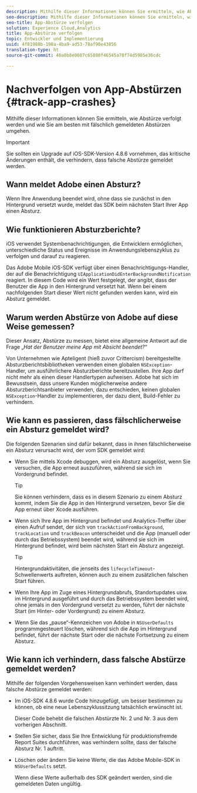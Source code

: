 ```yaml
---
description: Mithilfe dieser Informationen können Sie ermitteln, wie Abstürze verfolgt werden und wie Sie am besten mit fälschlich gemeldeten Abstürzen umgehen.
seo-description: Mithilfe dieser Informationen können Sie ermitteln, wie Abstürze verfolgt werden und wie Sie am besten mit fälschlich gemeldeten Abstürzen umgehen.
seo-title: App-Abstürze verfolgen
solution: Experience Cloud,Analytics
title: App-Abstürze verfolgen
topic: Entwickler und Implementierung
uuid: 4f81988b-198a-4ba9-ad53-78af90e43856
translation-type: ht
source-git-commit: 46a0b8e0087c65880f46545a78f74d5985e36cdc

---
```



# Nachverfolgen von App-Abstürzen {#track-app-crashes}

Mithilfe dieser Informationen können Sie ermitteln, wie Abstürze verfolgt werden und wie Sie am besten mit fälschlich gemeldeten Abstürzen umgehen.

>[!IMPORTANT]
>
>Sie sollten ein Upgrade auf iOS-SDK-Version 4.8.6 vornehmen, das kritische Änderungen enthält, die verhindern, dass falsche Abstürze gemeldet werden.

## Wann meldet Adobe einen Absturz?

Wenn Ihre Anwendung beendet wird, ohne dass sie zunächst in den Hintergrund versetzt wurde, meldet das SDK beim nächsten Start Ihrer App einen Absturz.

## Wie funktionieren Absturzberichte?

iOS verwendet Systembenachrichtigungen, die Entwicklern ermöglichen, unterschiedliche Status und Ereignisse im Anwendungslebenszyklus zu verfolgen und darauf zu reagieren.

Das Adobe Mobile iOS-SDK verfügt über einen Benachrichtigungs-Handler, der auf die Benachrichtigung `UIApplicationDidEnterBackgroundNotification` reagiert. In diesem Code wird ein Wert festgelegt, der angibt, dass der Benutzer die App in den Hintergrund versetzt hat. Wenn bei einem nachfolgenden Start dieser Wert nicht gefunden werden kann, wird ein Absturz gemeldet.

## Warum werden Abstürze von Adobe auf diese Weise gemessen?

Dieser Ansatz, Abstürze zu messen, bietet eine allgemeine Antwort auf die Frage „*Hat der Benutzer meine App mit Absicht beendet?*“

Von Unternehmen wie Apteligent (hieß zuvor Crittercism) bereitgestellte Absturzberichtsbibliotheken verwenden einen globalen `NSException`-Handler, um ausführlichere Absturzberichte bereitzustellen. Ihre App darf nicht mehr als einen dieser Handlertypen aufweisen. Adobe hat sich im Bewusstsein, dass unsere Kunden möglicherweise andere Absturzberichtsanbieter verwenden, dazu entschieden, keinen globalen `NSException`-Handler zu implementieren, der dazu dient, Build-Fehler zu verhindern.

## Wie kann es passieren, dass fälschlicherweise ein Absturz gemeldet wird?

Die folgenden Szenarien sind dafür bekannt, dass in ihnen fälschlicherweise ein Absturz verursacht wird, der vom SDK gemeldet wird:

* Wenn Sie mittels Xcode debuggen, wird ein Absturz ausgelöst, wenn Sie versuchen, die App erneut auszuführen, während sie sich im Vordergrund befindet.

   >[!TIP]
   >
   >Sie können verhindern, dass es in diesem Szenario zu einem Absturz kommt, indem Sie die App in den Hintergrund versetzen, bevor Sie die App erneut über Xcode ausführen.

* Wenn sich Ihre App im Hintergrund befindet und Analytics-Treffer über einen Aufruf sendet, der sich von `trackActionFromBackground`, `trackLocation` und `trackBeacon` unterscheidet und die App (manuell oder durch das Betriebssystem) beendet wird, während sie sich im Hintergrund befindet, wird beim nächsten Start ein Absturz angezeigt.

   >[!TIP]
   >
   >Hintergrundaktivitäten, die jenseits des `lifecycleTimeout`-Schwellenwerts auftreten, können auch zu einem zusätzlichen falschen Start führen.

* Wenn Ihre App im Zuge eines Hintergrundabrufs, Standortupdates usw. im Hintergrund ausgeführt und durch das Betriebssystem beendet wird, ohne jemals in den Vordergrund versetzt zu werden, führt der nächste Start (im Hinter- oder Vordergrund) zu einem Absturz.
* Wenn Sie das „pause“-Kennzeichen von Adobe in `NSUserDefaults` programmgesteuert löschen, während sich die App im Hintergrund befindet, führt der nächste Start oder die nächste Fortsetzung zu einem Absturz.

## Wie kann ich verhindern, dass falsche Abstürze gemeldet werden?

Mithilfe der folgenden Vorgehensweisen kann verhindert werden, dass falsche Abstürze gemeldet werden:

* Im iOS-SDK 4.8.6 wurde Code hinzugefügt, um besser bestimmen zu können, ob eine neue Lebenszyklussitzung tatsächlich erwünscht ist.

   Dieser Code behebt die falschen Abstürzte Nr. 2 und Nr. 3 aus dem vorherigen Abschnitt.

* Stellen Sie sicher, dass Sie Ihre Entwicklung für produktionsfremde Report Suites durchführen, was verhindern sollte, dass der falsche Absturz Nr. 1 auftritt.
* Löschen oder ändern Sie keine Werte, die das Adobe Mobile-SDK in `NSUserDefaults` setzt.

   Wenn diese Werte außerhalb des SDK geändert werden, sind die gemeldeten Daten ungültig.

